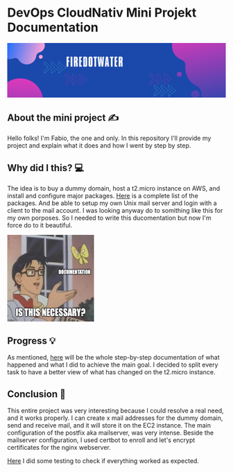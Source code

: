 # DevOps CloudNativ Mini Projekt Documentation

<img src='img/banner.png' alt="banner"></img>

## About the mini project :writing_hand:

Hello folks! I'm Fabio, the one and only. In this repository I'll provide my project and explain what it does and how I went by step by step.

## Why did I this? :computer:

The idea is to buy a dummy domain, host a t2.micro instance on AWS, and install and configure major packages. [Here](packages.md) is a complete list of the packages. And be able to setup my own Unix mail server and login with a client to the mail account. I was looking anyway do to somithing like this for my own porposes. So I needed to write this ducomentation but now I'm force do to it beautiful.

<img src='img/meme.jpg' alt="meme" width="200" height="200"></img>

## Progress :bulb:

As mentioned, [here](docs/doc.md) will be the whole step-by-step documentation of what happened and what I did to achieve the main goal. I decided to split every task to have a better view of what has changed on the t2.micro instance.


## Conclusion :low_brightness:

This entire project was very interesting because I could resolve a real need, and it works properly. I can create x mail addresses for the dummy domain, send and receive mail, and it will store it on the EC2 instance. The main configuration of the postfix aka mailserver, was very intense. Beside the mailserver configuration, I used certbot to enroll and let's encrypt certificates for the nginx webserver. 

[Here](testing/testing.md) I did some testing to check if everything worked as expected.